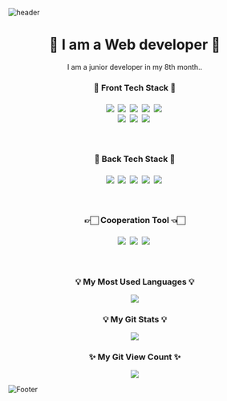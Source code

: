 ![header](https://capsule-render.vercel.app/api?type=waving&color=timeGradient&height=200&section=header&text=Hello&#160;World!&#160;I'm&#160;Chaaaniii😎&fontSize=50&animation=twinkling)

<h1 align="center">🌱 I am a Web developer 🌱 </h1>
<p align="center">I am a junior developer in my 8th month..<p>

<h3 align="center">🌝 Front Tech Stack 🌝<h3>
<p align="center">
  <img src="https://img.shields.io/badge/JavaScript-F7DF1E?style=flat&logo=JavaScript&logoColor=black"/></a>&nbsp
  <img src="https://img.shields.io/badge/CSS3-1572B6?style=flat&logo=css3&logoColor=white"/></a>&nbsp
  <img src="https://img.shields.io/badge/HTML5-E34F26?style=flat&logo=html5&logoColor=white"/></a>&nbsp
  <img src="https://img.shields.io/badge/React-61DAFB?style=flat&logo=React&logoColor=black"/></a>&nbsp
  <img src="https://img.shields.io/badge/Sass-CC6699?style=flat&logo=Sass&logoColor=white"/></a>&nbsp</br>
  <img src="https://img.shields.io/badge/jQuery-0769AD?style=flat&logo=jQuery&logoColor=white"/>&nbsp
  <img src="https://img.shields.io/badge/PHP-777BB4?style=flat&logo=PHP&logoColor=white"/>&nbsp
  <img src="https://img.shields.io/badge/CodeIgniter-EF4223?style=flat&logo=CodeIgniter&logoColor=white"/>&nbsp
</p>
</br>

<h3 align="center">🌚 Back Tech Stack 🌚<h3>
<p align="center">
  <img src="https://img.shields.io/badge/Python-3776AB?style=flat&logo=Python&logoColor=white"/></a>&nbsp
  <img src="https://img.shields.io/badge/Django-092E20?style=flat&logo=Django&logoColor=white"/></a>&nbsp
  <img src="https://img.shields.io/badge/PHP-777BB4?style=flat&logo=PHP&logoColor=white"/>&nbsp
  <img src="https://img.shields.io/badge/CodeIgniter-EF4223?style=flat&logo=CodeIgniter&logoColor=white"/>&nbsp
  <img src="https://img.shields.io/badge/Firebase-FFCA28?style=flat&logo=Firebase&logoColor=black"/>&nbsp
</p>
</br>

<h3 align="center">👉🏻 Cooperation Tool 👈🏻<h3>
<p align="center">
  <img src="https://img.shields.io/badge/Notion-fff?style=flat&logo=notion&logoColor=black"/>&nbsp
  <img src="https://img.shields.io/badge/Slack-4A154B?style=flat&logo=slack&logoColor=white"/>&nbsp
  <img src="https://img.shields.io/badge/GitHub-000?style=flat&logo=github&logoColor=white"/>&nbsp
</p>
</br>
    
<h3 align="center">💡 My Most Used Languages 💡</h3>
<p align="center">
  <a href="https://github.com/chaaaniii">
<!--     <img align="center" src="https://github-readme-stats.vercel.app/api/top-langs/?username=chaaaniii&layout=compact&show_icons=true&show_owner=ture&hide_title=true" /> -->
        <img align="center" src="https://github-readme-stats-git-masterrstaa-rickstaa.vercel.app/api/top-langs/?username=chaaaniii&layout=compact&show_icons=true&show_owner=ture&hide_title=true" />
  </a>
</p>

<h3 align="center">💡 My Git Stats 💡</h3>
<p align="center">
  <a href="https://github.com/chaaaniii">
<!--     <img align="center" src="https://github-readme-stats.vercel.app/api?username=chaaaniii&hide=contribs,prs&hide_title=true" /> -->
        <img align="center" src="https://github-readme-stats-git-masterrstaa-rickstaa.vercel.app/api?username=chaaaniii&hide=contribs,prs&hide_title=true" />
  </a>
</p>

<h3 align="center">✨ My Git View Count ✨</h3>
<p align="center">
<!-- Git View Count -->
<a href="https://hits.seeyoufarm.com"><img src="https://hits.seeyoufarm.com/api/count/incr/badge.svg?url=https%3A%2F%2Fgithub.com%2Fchaaaniii&count_bg=%23747474&title_bg=%23393939&icon=git.svg&icon_color=%23FFFFFF&title=Git&edge_flat=false"/></a>
</p>

![Footer](https://capsule-render.vercel.app/api?type=waving&color=timeGradient&height=100&section=footer)
